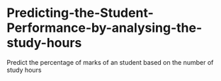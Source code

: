 # Predicting-the-Student-Performance-by-analysing-the-study-hours
Predict the percentage of marks of an student based on the number of study hours
